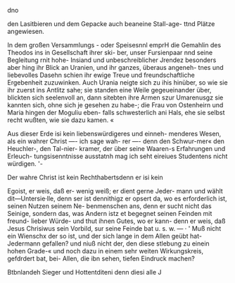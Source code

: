 dno

den Lasitbieren und dem Gepacke auch beaneine Stall-age-
ttnd Plätze angewiesen.

In dem großen Versammlungs - oder Speisesnnl emprH
die Gemahlin des Theodos ins in Gesellschaft ihrer ski-
ber, unser Fursienpaar nnd seine Begleitung rnit hohe-
Insiand und unbeschreiblicher Jrendez besonders aber hing
ihr Blick an Uranien, und ihr ganzes, überaus angeneh-
tnes und liebevolles Dasehn schien ihr ewige Treue und
freundschaftliche Ergebenheit zuzuwinken. Auch Urania
neigte sich zu ihis hinüber, so wie sie ihr zuerst ins Antlitz
sahe; sie standen eine Weile gegeueinander über, blickten
sich seelenvoll an, dann sitebten ihre Armen szur Umarenusgz
sie kannten sich, ohne sich je gesehen zu habe-; die Frau
von Ostenheirn und Maria hingen der Moguliu eben-
falls schwesterlich ani Hals, ehe sie selbst recht wußten, wie
sie dazu kamen. «

Aus dieser Erde isi kein liebenswürdigeres und einneh-
menderes Wesen, als ein wahrer Christ —- ich sage wah-
rer —- denn den Schwur-mer« den Heuchler-, den Tal-nier-
kramer, der über seine Waaren-s Erfahrungen und Erleuch-
tungsisenntnisse ausstatnh mag ich seht eireiues Studentens
nicht würdigen. '-

Der wahre Christ ist kein Rechthabertsdenn er isi kein

Egoist, er weis, daß er- wenig weiß; er dient gerne Jeder-
mann und wählt dit—Untersie·lle, denn ser ist dennithigz er
opsert da, wo es erforderlich ist, seinen Nutzen seinem Ne-
benmenschen ans, denn er sucht nicht das Seinige, sondern
das, was Andern istz et begegnet seinen Feinden mit freund-
lieber Würde- und thut ihnen Gutes, wo er kann- denn
er weis, daß Jesus Chrisiwus sein Vorbild, sur seine
Feinde bat u. s. w. — ·
' Muß nicht ein Wienschx der so ist, und der sich lange
in dem Allen geübt hat- Jedermann gefallen? und niuß
nicht der, den diese stlebung zu einein hohen Grade-« und
noch dazu in einem sehr weiten Wirkungskreis, gefdrdert
bat, bei- Allen, die ibn sehen, tiefen Eindruck machen?

Btbnlandeh Sieger und Hottentditeni denn diesi alle J

